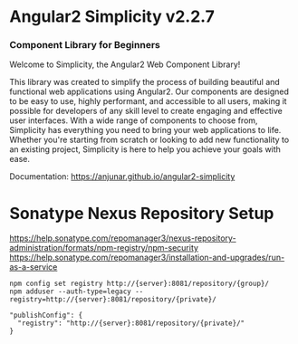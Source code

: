 # Angular2 Simplicity v2.2.7
### Component Library for Beginners

Welcome to Simplicity, the Angular2 Web Component Library!

This library was created to simplify the process of building
beautiful and functional web applications using Angular2.
Our components are designed to be easy to use, highly performant,
and accessible to all users, making it possible for developers
of any skill level to create engaging and effective user interfaces.
With a wide range of components to choose from, Simplicity
has everything you need to bring your web applications to life.
Whether you're starting from scratch or looking to add new
functionality to an existing project, Simplicity is here to help
you achieve your goals with ease.

Documentation: https://anjunar.github.io/angular2-simplicity

# Sonatype Nexus Repository Setup
https://help.sonatype.com/repomanager3/nexus-repository-administration/formats/npm-registry/npm-security
https://help.sonatype.com/repomanager3/installation-and-upgrades/run-as-a-service
```
npm config set registry http://{server}:8081/repository/{group}/
npm adduser --auth-type=legacy --registry=http://{server}:8081/repository/{private}/
```
```  
"publishConfig": {
  "registry": "http://{server}:8081/repository/{private}/"
}
```

